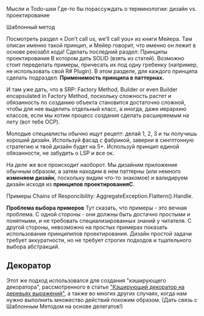 Мысли и Todo-шки
Где-то бы порассуждать о терминологии: дизайн vs. проектирование

Шаблонный метод

Посмотреть раздел « Don’t call us, we’ll call you» из книги Мейера. Там описан именно такой принцип, и Мейер говорит, что именно он лежит в основе реюзабл кода!
Сделать последний раздел: Принципы проектирования
В котором дать SOLID (взять из статей). Возможно стоит переделать примеры, причесать их под одну гребенку (например, не использовать свой R# Plugin).
В этом разделе, для каждого принципа сделать подраздел: **Применимость принципа в паттернах.**

И там уже дать, что в SRP: Factory Method, Builder or even Builder encapsulated in Factory Method, поскольку сложность растет и обязанность по созданию объекта становится достаточно сложной, чтобы для нее выделить отдельный класс, а иногда, даже иерархию классов, если мы хотим процесс создания сделать расширяемым на лету (вот тебе OCP).

Молодые специалисты обычно ищут рецепт: делай 1, 2, 3 и ты получишь хороший дизайн. Используй фасад с фабрикой, заверни в синглтонную стратегию и твой дизайн будет на 5+. Используй принцип единой обязанности, не забудеть о LSP и все ок.

На деле же все происходит наоборот. Мы дизайним приложение обычным образом, а затем находим в нем паттерны (или немного **изменяем дизайн**, поскольку видим что-то знакомое) и валидируем дизайн исходя из **принципов проектированияC**.

Примеры Chains of Responcibility: AggregateException.Flattern().Handle.

**Проблема выбора примеров**
Тут сказать, что примеры - это вечная проблема. С одной стороны - они должны быть достачно простыми и понятными, и не требовать специализированных знаний у читателя. С другой стороны, невозможно на простых примерах показать использование принципипов проектирования. Дизайн простой задачи требует аккуратности, но не требует строгих подходов и тщательного выбора абстракций.

## Декоратор
Этот же подход использовался для создания "кэширующего декоратора", рассмотренного в статье ["Кэширующий декоратор на деревьях выражений"](http://sergeyteplyakov.blogspot.com/2012/09/blog-post_24.html), а также во многих других случаях, когда нам нужно выполнить множество действий похожим образом.
(Дать связь с Шаблонным Методом на основе делегатов!)